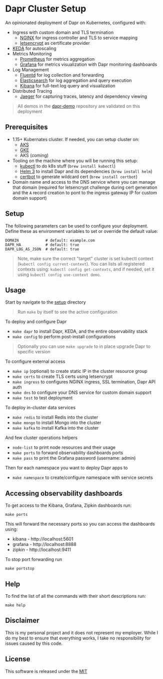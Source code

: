 # Dapr Cluster Setup

An opinionated deployment of Dapr on Kubernetes, configured with:

* Ingress with custom domain and TLS termination
  * [NGINX](https://nginx.org/en/) for ingress controller and TLS to service mapping 
  * [letsencrypt](https://letsencrypt.org/) as certificate provider
* [KEDA](https://keda.sh/) for autoscaling
* Metrics Monitoring
  * [Prometheus](https://prometheus.io/) for metrics aggregation
  * [Grafana](https://grafana.com/) for metrics visualization with Dapr monitoring dashboards
* Log Management
  * [Fluentd](https://www.fluentd.org/) for log collection and forwarding
  * [Elasticsearch](https://www.elastic.co/) for log aggregation and query execution
  * [Kibana](https://www.elastic.co/products/kibana) for full-text log query and visualization
* Distributed Tracing
  * [Jaeger](https://www.jaegertracing.io/) for capturing traces, latency and dependency viewing

> All demos in the [dapr-demo](../) repository are validated on this deployment
  
## Prerequisites

* 1.15+ Kubernates cluster. If needed, you can setup cluster on:
  * [AKS](./aks/)
  * [GKE](./gke/)
  * AKS (coming)
* Tooling on the machine where you will be running this setup:
  * [kubectl](https://kubernetes.io/docs/tasks/tools/install-kubectl/) to do k8s stuff (`brew install kubectl`)
  * [Helm 3](https://helm.sh/docs/intro/install/) to install Dapr and its dependencies (`brew install helm`)
  * [certbot](https://certbot.eff.org/lets-encrypt/osx-other.html) to generate wildcard cert (`brew install certbot`)
* Domain name and access to the DNS service where you can manage that domain (required for letsencrypt challenge during cert generation and the `A` record creation to pont to the ingress gateway IP for custom domain support)

## Setup 

The following parameters can be used to configure your deployment. Define these as environment variables to set or override the default value:

```shell
DOMAIN            # default: example.com
DAPR_HA           # default: true
DAPR_LOG_AS_JSON  # default: true
```

> Note, make sure the correct "target" cluster is set kubectl context (`kubectl config current-context`). You can lists all registered contexts using: `kubectl config get-contexts`, and if needed, set it using `kubectl config use-context demo`.

## Usage

Start by navigate to the [setup](./setup) directory

> Run `make` by itself to see the active configuration 

To deploy and configure Dapr 

* `make dapr` to install Dapr, KEDA, and the entire observability stack
* `make config` to perform post-install configurations

> Optionally you can use `make upgrade` to in place upgrade Dapr to specific version

To configure external access 

* `make ip` (optional) to create static IP in the cluster resource group
* `make certs` to create TLS certs using letsencrypt
* `make ingress` to configures NGINX ingress, SSL termination, Dapr API auth
* `make dns` to configure your DNS service for custom domain support 
* `make test` to test deployment

To deploy in-cluster data services

* `make redis` to install Redis into the cluster 
* `make mongo` to install Mongo into the cluster 
* `make kafka` to install Kafka into the cluster 

And few cluster operations helpers

* `node-list` to print node resources and their usage
* `make ports` to forward observability dashboards ports 
* `make pass` to print the Grafana password (username: admin)

Then for each namespace you want to deploy Dapr apps to

* `make namespace` to create/configure namespace with service secrets

## Accessing observability dashboards 

To get access to the Kibana, Grafana, Zipkin dashboards run:

```shell
make ports
```

This will forward the necessary ports so you can access the dashboards using: 

* kibana - http://localhost:5601
* grafana - http://localhost:8888
* zipkin - http://localhost:9411

To stop port forwarding run 

```shell
make portstop
```


## Help

To find the list of all the commands with their short descriptions run: 

```shell
make help
```

## Disclaimer

This is my personal project and it does not represent my employer. While I do my best to ensure that everything works, I take no responsibility for issues caused by this code.

## License

This software is released under the [MIT](../LICENSE)